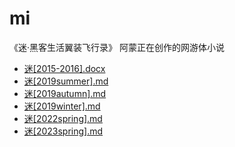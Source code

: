 # mi
《迷·黑客生活翼装飞行录》  阿蒙正在创作的网游体小说

- [迷[2015-2016].docx](迷[2015-2016].docx)
- [迷[2019summer].md](迷[2019summer].html)
- [迷[2019autumn].md](迷[2019autumn].html)
- [迷[2019winter].md](迷[2019winter].html)
- [迷[2022spring].md](迷[2022spring].html)
- [迷[2023spring].md](迷[2023spring].html)
